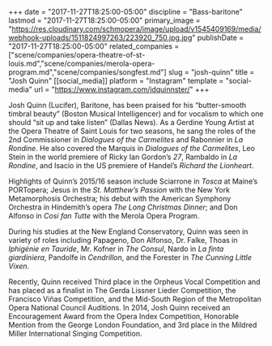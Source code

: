 +++
date = "2017-11-27T18:25:00-05:00"
discipline = "Bass-baritone"
lastmod = "2017-11-27T18:25:00-05:00"
primary_image = "https://res.cloudinary.com/schmopera/image/upload/v1545409169/media/webhook-uploads/1511824997263/223920_750.jpg.jpg"
publishDate = "2017-11-27T18:25:00-05:00"
related_companies = ["scene/companies/opera-theatre-of-st-louis.md","scene/companies/merola-opera-program.md","scene/companies/songfest.md"]
slug = "josh-quinn"
title = "Josh Quinn"
[[social_media]]
platform = "Instagram"
template = "social-media"
url = "https://www.instagram.com/jdquinnster/"
+++

Josh Quinn (Lucifer), Baritone, has been praised for his “butter-smooth timbral beauty” (Boston Musical Intelligencer) and for vocalism to which one should “sit up and take listen” (Dallas News). As a Gerdine Young Artist at the Opera Theatre of Saint Louis for two seasons, he sang the roles of the 2nd Commissioner in *Dialogues of the Carmelites* and Rabonnier in *La Rondine*. He also covered the Marquis in *Dialogues of the Carmelites*, Leo Stein in the world premiere of Ricky Ian Gordon’s *27*, Rambaldo in *La Rondine*, and Isacio in the US premiere of Handel’s *Richard the Lionheart*. 

Highlights of Quinn’s 2015/16 season include Sciarrone in *Tosca* at Maine’s PORTopera; Jesus in the *St. Matthew’s Passion* with the New York Metamorphosis Orchestra; his debut with the American Symphony Orchestra in Hindemith’s opera *The Long Christmas Dinner*; and Don Alfonso in *Cosi fan Tutte* with the Merola Opera Program. 

During his studies at the New England Conservatory, Quinn was seen in variety of roles including Papageno, Don Alfonso, Dr. Falke, Thoas in *Iphigénie en Tauride*, Mr. Kofner in *The Consul*, Nardo in *La finta giardiniera*, Pandolfe in *Cendrillon*, and the Forester in *The Cunning Little Vixen*. 

Recently, Quinn received Third place in the Orpheus Vocal Competition and has placed as a finalist in The Gerda Lissner Lieder Competition, the Francisco Viñas Competition, and the Mid-South Region of the Metropolitan Opera National Council Auditions. In 2014, Josh Quinn received an Encouragement Award from the Opera Index Competition, Honorable Mention from the George London Foundation, and 3rd place in the Mildred Miller International Singing Competition.
